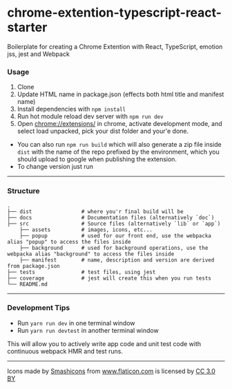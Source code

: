 # chrome-extention-typescript-react-starter
Boilerplate for creating a Chrome Extention with React, TypeScript, emotion jss, jest and Webpack

### Usage
1. Clone
2. Update HTML name in package.json (effects both html title and manifest name)
3. Install dependencies with `npm install`
4. Run hot module reload dev server with `npm run dev`
5. Open [chrome://extensions/](chrome://extensions/) in chrome, activate development mode, and select load unpacked, 
pick your dist folder and your'e done.

- You can also run `npm run build` which will also generate a zip file inside `dist` with the name of the repo 
prefixed by the environment, which you should upload to google when publishing the extension.
- To change version just run 
---
### Structure
    .
    ├── dist                # where you'r final build will be
    ├── docs                # Documentation files (alternatively `doc`)
    ├── src                 # Source files (alternatively `lib` or `app`)
        ├── assets          # images, icons, etc...
        ├── popup           # used for our front end, use the webpacka alias "popup" to access the files inside
        ├── background      # used for background operations, use the webpacka alias "background" to access the files inside
        ├── manifest        # name, description and version are derived from package.json
    ├── tests               # test files, using jest
    ├── coverage            # jest will create this when you run tests
    └── README.md
---
### Development Tips
- Run `yarn run dev` in one terminal window
- Run `yarn run devtest` in another terminal window

This will allow you to actively write app code and unit test code with continuous webpack HMR and test runs.



---
<div>Icons made by <a href="https://www.flaticon.com/authors/smashicons" title="Smashicons">Smashicons</a> from <a href="https://www.flaticon.com/" title="Flaticon">www.flaticon.com</a> is licensed by <a href="http://creativecommons.org/licenses/by/3.0/" title="Creative Commons BY 3.0" target="_blank">CC 3.0 BY</a></div>
